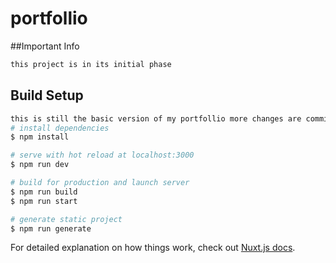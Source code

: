 # portfollio
##Important Info


```bash
this project is in its initial phase 
```
## Build Setup

```bash
this is still the basic version of my portfollio more changes are comming soon
# install dependencies
$ npm install

# serve with hot reload at localhost:3000
$ npm run dev

# build for production and launch server
$ npm run build
$ npm run start

# generate static project
$ npm run generate
```

For detailed explanation on how things work, check out [Nuxt.js docs](https://nuxtjs.org).
